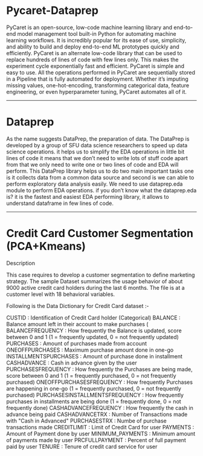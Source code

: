# Pycaret-Dataprep

PyCaret is an open-source, low-code machine learning library and end-to-end model management tool built-in Python for automating machine learning workflows. It is incredibly popular for its ease of use, simplicity, and ability to build and deploy end-to-end ML prototypes quickly and efficiently.
PyCaret is an alternate low-code library that can be used to replace hundreds of lines of code with few lines only. This makes the experiment cycle exponentially fast and efficient.
PyCaret is simple and easy to use. All the operations performed in PyCaret are sequentially stored in a Pipeline that is fully automated for deployment. Whether it’s imputing missing values, one-hot-encoding, transforming categorical data, feature engineering, or even hyperparameter tuning, PyCaret automates all of it.

----------------------------------------------------------------------------------------------------------------------------------------------------------------------------
# Dataprep
As the name suggests DataPrep, the preparation of data. The DataPrep is developed by a group of SFU data science researchers to speed up data science operations. it helps us to simplify the EDA operations in little bit lines of code it means that we don’t need to write lots of stuff code apart from that we only need to write one or two lines of code and EDA will perform.
This DataPrep library helps us to do two main important tasks one is it collects data from a common data source and second is we can able to perform exploratory data analysis easily. We need to use dataprep.eda module to perform EDA operations. if you don’t know what the dataprep.eda is? it is the fastest and easiest EDA performing library, it allows to understand dataframe in few lines of code.

-----------------------------------------------------------------------------------------------------------------------------------------------------------------------------
# Credit Card Customer Segmentation (PCA+Kmeans)

Description

This case requires to develop a customer segmentation to define marketing strategy. The
sample Dataset summarizes the usage behavior of about 9000 active credit card holders during the last 6 months. The file is at a customer level with 18 behavioral variables.

Following is the Data Dictionary for Credit Card dataset :-

CUSTID : Identification of Credit Card holder (Categorical)
BALANCE : Balance amount left in their account to make purchases (
BALANCEFREQUENCY : How frequently the Balance is updated, score between 0 and 1 (1 = frequently updated, 0 = not frequently updated)
PURCHASES : Amount of purchases made from account
ONEOFFPURCHASES : Maximum purchase amount done in one-go
INSTALLMENTSPURCHASES : Amount of purchase done in installment
CASHADVANCE : Cash in advance given by the user
PURCHASESFREQUENCY : How frequently the Purchases are being made, score between 0 and 1 (1 = frequently purchased, 0 = not frequently purchased)
ONEOFFPURCHASESFREQUENCY : How frequently Purchases are happening in one-go (1 = frequently purchased, 0 = not frequently purchased)
PURCHASESINSTALLMENTSFREQUENCY : How frequently purchases in installments are being done (1 = frequently done, 0 = not frequently done)
CASHADVANCEFREQUENCY : How frequently the cash in advance being paid
CASHADVANCETRX : Number of Transactions made with "Cash in Advanced"
PURCHASESTRX : Numbe of purchase transactions made
CREDITLIMIT : Limit of Credit Card for user
PAYMENTS : Amount of Payment done by user
MINIMUM_PAYMENTS : Minimum amount of payments made by user
PRCFULLPAYMENT : Percent of full payment paid by user
TENURE : Tenure of credit card service for user
